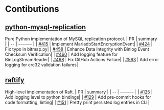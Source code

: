 # Contibutions
## [python-mysql-replication](https://github.com/noplay/python-mysql-replication)
Pure Python implementation of MySQL replication protocol.
| PR | summary | 
| -- | ------- | 
| [#415](https://github.com/julien-duponchelle/python-mysql-replication/pull/415) | Implement MariadbStartEncryptionEvent| 
| [#424](https://github.com/julien-duponchelle/python-mysql-replication/pull/424) | Fix typo in bitmap.py| 
| [#458](https://github.com/julien-duponchelle/python-mysql-replication/pull/458) | Enhance Data Integrity with Binlog Event Checksum Verification| 
| [#460](https://github.com/julien-duponchelle/python-mysql-replication/pull/460) | Add logging feature for BinLogStreamReader|
| [#468](https://github.com/julien-duponchelle/python-mysql-replication/pull/468) | Fix GitHub Actions Failure| 
| [#563](https://github.com/julien-duponchelle/python-mysql-replication/pull/563#event-10704036974) | Add error logging for crc32 validation failures| 

## [raftify](https://github.com/lablup/raftify)
High-level implementation of Raft.
| PR | summary | 
| -- | ------- | 
| [#125](https://github.com/lablup/raftify/pull/125) | Add logging level to python bindings| 
| [#129](https://github.com/lablup/raftify/pull/129) | Add pre-commit hooks for code formatting, linting| 
| [#151](https://github.com/lablup/raftify/pull/151) | Pretty print persisted log entries in CLI| 
